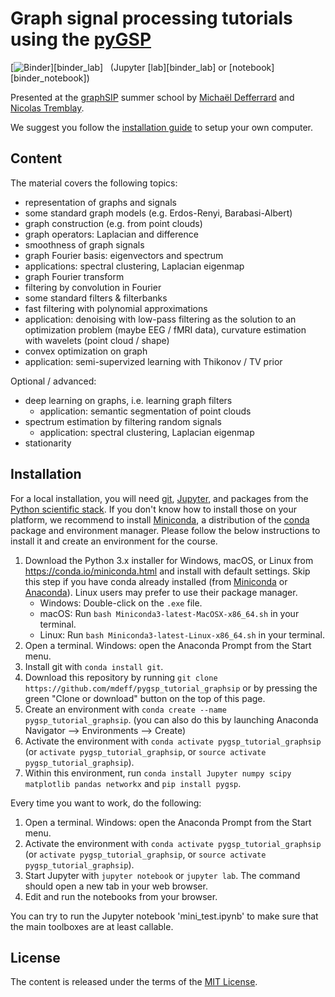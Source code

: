 # Graph signal processing tutorials using the [pyGSP]

[![Binder](https://mybinder.org/badge.svg)][binder_lab]
&nbsp; (Jupyter [lab][binder_lab] or [notebook][binder_notebook])

Presented at the [graphSIP] summer school by [Michaël Defferrard](http://deff.ch) and [Nicolas Tremblay](http://www.gipsa-lab.fr/~nicolas.tremblay).

[pygsp]: https://github.com/epfl-lts2/pygsp
[graphsip]: https://graphsip.sciencesconf.org

We suggest you follow the [installation guide](#installation) to setup your own
computer.

## Content

The material covers the following topics:
* representation of graphs and signals
* some standard graph models (e.g. Erdos-Renyi, Barabasi-Albert)
* graph construction (e.g. from point clouds)
* graph operators: Laplacian and difference
* smoothness of graph signals
* graph Fourier basis: eigenvectors and spectrum
* applications: spectral clustering, Laplacian eigenmap
* graph Fourier transform
* filtering by convolution in Fourier
* some standard filters & filterbanks
* fast filtering with polynomial approximations
* application: denoising with low-pass filtering as the solution to an optimization problem (maybe EEG / fMRI data), curvature estimation with wavelets (point cloud / shape)
* convex optimization on graph
* application: semi-supervized learning with Thikonov / TV prior

Optional / advanced:
* deep learning on graphs, i.e. learning graph filters
  * application: semantic segmentation of point clouds
* spectrum estimation by filtering random signals
  * application: spectral clustering, Laplacian eigenmap
* stationarity

## Installation

For a local installation, you will need [git], [Jupyter], and packages from the
[Python scientific stack][scipy]. If you don't know how to install those on
your platform, we recommend to install [Miniconda], a distribution of the
[conda] package and environment manager. Please follow the below instructions
to install it and create an environment for the course.

1. Download the Python 3.x installer for Windows, macOS, or Linux from
   <https://conda.io/miniconda.html> and install with default settings. Skip
   this step if you have conda already installed (from [Miniconda] or
   [Anaconda]). Linux users may prefer to use their package manager.
   * Windows: Double-click on the `.exe` file.
   * macOS: Run `bash Miniconda3-latest-MacOSX-x86_64.sh` in your terminal.
   * Linux: Run `bash Miniconda3-latest-Linux-x86_64.sh` in your terminal.
1. Open a terminal. Windows: open the Anaconda Prompt from the Start menu.
1. Install git with `conda install git`.
1. Download this repository by running
   `git clone https://github.com/mdeff/pygsp_tutorial_graphsip` or by pressing the green "Clone or download" button on the top of this page.
1. Create an environment with `conda create --name pygsp_tutorial_graphsip`. 
   (you can also do this by launching Anaconda Navigator --> Environments --> Create)
1. Activate the environment with `conda activate pygsp_tutorial_graphsip`
   (or `activate pygsp_tutorial_graphsip`, or `source activate pygsp_tutorial_graphsip`).
1. Within this environment, run `conda install Jupyter numpy scipy matplotlib pandas networkx` and `pip install pygsp`.

Every time you want to work, do the following:

1. Open a terminal. Windows: open the Anaconda Prompt from the Start menu.
1. Activate the environment with `conda activate pygsp_tutorial_graphsip`
   (or `activate pygsp_tutorial_graphsip`, or `source activate pygsp_tutorial_graphsip`).
1. Start Jupyter with `jupyter notebook` or `jupyter lab`. The command should
   open a new tab in your web browser.
1. Edit and run the notebooks from your browser.

You can try to run the Jupyter notebook 'mini_test.ipynb' to make sure that the main toolboxes are at least callable. 

[git]: https://git-scm.com
[Jupyter]: https://jupyter.org/
[scipy]: https://www.scipy.org
[anaconda]: https://anaconda.org
[miniconda]: https://conda.io/miniconda.html
[conda]: https://conda.io
[conda-forge]: https://conda-forge.org

## License

The content is released under the terms of the [MIT License](LICENSE.txt).
